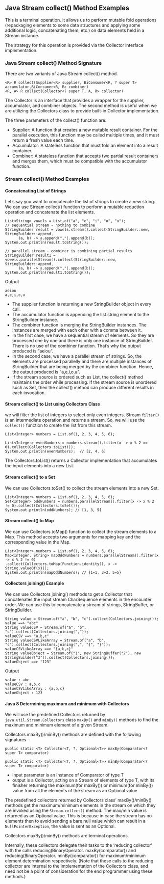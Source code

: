## Java Stream collect() Method Examples
This is a terminal operation. It allows us to perform mutable fold operations (repackaging elements to some data structures and applying some additional logic, concatenating them, etc.) on data elements held in a Stream instance.

The strategy for this operation is provided via the Collector interface implementation.

### Java Stream collect() Method Signature
There are two variants of Java Stream collect() method.
```
<R> R collect(Supplier<R> supplier, BiConsumer<R, ? super T> accumulator,BiConsumer<R, R> combiner)
<R, A> R collect(Collector<? super T, A, R> collector)
```
The Collector is an interface that provides a wrapper for the supplier, accumulator, and combiner objects. The second method is useful when we are utilizing the Collectors class to provide built-in Collector implementation.

The three parameters of the collect() function are:

* Supplier: A function that creates a new mutable result container. For the parallel execution, this function may be called multiple times, and it must return a fresh value each time.
* Accumulator: A stateless function that must fold an element into a result container.
* Combiner: A stateless function that accepts two partial result containers and merges them, which must be compatible with the accumulator function.

### Stream collect() Method Examples
#### Concatenating List of Strings
Let’s say you want to concatenate the list of strings to create a new string. We can use Stream collect() function to perform a mutable reduction operation and concatenate the list elements.
```
List<String> vowels = List.of("a", "e", "i", "o", "u");
// sequential stream - nothing to combine
StringBuilder result = vowels.stream().collect(StringBuilder::new, StringBuilder::append,
      (a, b) -> a.append(",").append(b));
System.out.println(result.toString());

// parallel stream - combiner is combining partial results
StringBuilder result1 = vowels.parallelStream().collect(StringBuilder::new, StringBuilder::append,
      (a, b) -> a.append(",").append(b));
System.out.println(result1.toString());
```
Output
```
aeiou
a,e,i,o,u
```
* The supplier function is returning a new StringBuilder object in every call.
* The accumulator function is appending the list string element to the StringBuilder instance.
* The combiner function is merging the StringBuilder instances. The instances are merged with each other with a comma between it.
* In the first case, we have a sequential stream of elements. So they are processed one by one and there is only one instance of StringBuilder. There is no use of the combiner function. That’s why the output produced is “aeiou”.
* In the second case, we have a parallel stream of strings. So, the elements are processed parallelly and there are multiple instances of StringBuilder that are being merged by the combiner function. Hence, the output produced is “a,e,i,o,u”.
* If the stream source is ordered such as List, the collect() method maintains the order while processing. If the stream source is unordered such as Set, then the collect() method can produce different results in each invocation.

#### Stream collect() to List using Collectors Class
we will filter the list of integers to select only even integers. Stream `filter()` is an intermediate operation and returns a stream. So, we will use the `collect()` function to create the list from this stream.
```
List<Integer> numbers = List.of(1, 2, 3, 4, 5, 6);
		
List<Integer> evenNumbers = numbers.stream().filter(x -> x % 2 == 0).collect(Collectors.toList());
System.out.println(evenNumbers);  // [2, 4, 6]
```
The Collectors.toList() returns a Collector implementation that accumulates the input elements into a new List.

#### Stream collect() to a Set
We can use Collectors.toSet() to collect the stream elements into a new Set.
```
List<Integer> numbers = List.of(1, 2, 3, 4, 5, 6);
Set<Integer> oddNumbers = numbers.parallelStream().filter(x -> x % 2 != 0).collect(Collectors.toSet());
System.out.println(oddNumbers); // [1, 3, 5]
```
#### Stream collect() to Map
We can use Collectors.toMap() function to collect the stream elements to a Map. This method accepts two arguments for mapping key and the corresponding value in the Map.
```
List<Integer> numbers = List.of(1, 2, 3, 4, 5, 6);
Map<Integer, String> mapOddNumbers = numbers.parallelStream().filter(x -> x % 2 != 0)
.collect(Collectors.toMap(Function.identity(), x -> String.valueOf(x)));
System.out.println(mapOddNumbers); // {1=1, 3=3, 5=5}
```
#### Collectors joining() Example
We can use Collectors joining() methods to get a Collector that concatenates the input stream CharSequence elements in the encounter order. We can use this to concatenate a stream of strings, StringBuffer, or StringBuilder.
```
String value = Stream.of("a", "b", "c").collect(Collectors.joining());
value ==> "abc"
String valueCSV = Stream.of("a", "b", "c").collect(Collectors.joining(","));
valueCSV ==> "a,b,c"
String valueCSVLikeArray = Stream.of("a", "b", "c").collect(Collectors.joining(",", "{", "}"));
valueCSVLikeArray ==> "{a,b,c}"
String valueObject = Stream.of("1", new StringBuffer("2"), new StringBuilder("3")).collect(Collectors.joining());
valueObject ==> "123"
```
Output
```
value : abc
valueCSV : a,b,c
valueCSVLikeArray : {a,b,c}
valueObject : 123
```

#### Java 8 Determining maximum and minimum with Collectors
We will use the predefined Collectors returned by `java.util.Stream.Collectors` class `maxBy()` and `minBy()` methods to find the maximum and minimum element of a given Stream. 

Collectors.maxBy()/minBy() methods are defined with the following signatures –
```
public static <T> Collector<T, ?, Optional<T>> maxBy(Comparator<? super T> comparator)

public static <T> Collector<T, ?, Optional<T>> minBy(Comparator<? super T> comparator)
```
* input parameter is an instance of Comparator of type T
* output is a Collector, acting on a Stream of elements of type T, with its finisher returning the maximum(for maxBy()) or minimum(for minBy()) value from all the elements of the stream as an Optional value

The predefined collectors returned by Collectors class’ maxBy()/minBy() methods get the maximum/minimum elements in the stream on which they are invoked using the `Stream.collect()` method. The max/min value is returned as an Optional value. This is because in case the stream has no elements then to avoid sending a bare null value which can result in a `NullPointerException`, the value is sent as an Optional.

Collectors.maxBy()/minBy() methods are terminal operations.

Internally, these collectors delegate their tasks to the ‘reducing collector’ with the calls reducing(BinaryOperator. maxBy(comparator)) and reducing(BinaryOperator. minBy(comparator)) for maximum/minimum element determination respectively. (Note that these calls to the reducing collector are internal to the implementation of the Collectors class, and need not be a point of consideration for the end programmer using these methods.)

